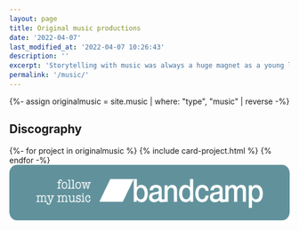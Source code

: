 ```yaml
---
layout: page
title: Original music productions
date: '2022-04-07'
last_modified_at: '2022-04-07 10:26:43'
description: ''
excerpt: 'Storytelling with music was always a huge magnet as a young listener, hence why the concept album is my favorite medium as a composer.'
permalink: '/music/'
---
```

{%- assign originalmusic = site.music | where: "type", "music" | reverse -%}
<section class="m2m-entry my-5 pb-3">
  <h2 class="p-name h1 fs-1 text-center text-uppercase m2m-text-rotate my-5" id="original-music">Discography</h2>
  <div class="h-feed">
    <div class="card-group pb-3">
      <div class="row row-cols-1 row-cols-sm-2 g-4">
      {%- for project in originalmusic %}
      {% include card-project.html %}
      {% endfor -%}
      </div>
    </div>  
  </div>
</section>

<div class="text-center">
  <a class="m2m-transition-opacity-03s" href="https://music.minutestomidnight.co.uk" title="Follow my music on Bandcamp">
    <img src="/assets/images/follow-bandcamp.png" width="570" height="100" alt="Follow my music on Bandcamp">
  </a>
</div>